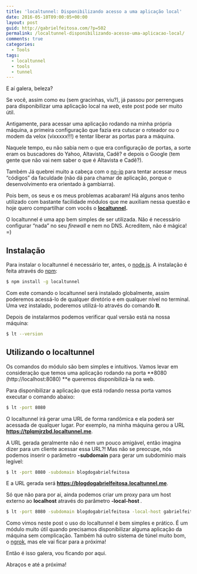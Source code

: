 ```yaml
---
title: 'localtunnel: Disponibilizando acesso a uma aplicação local'
date: 2016-05-10T09:00:05+00:00
layout: post
guid: http://gabrielfeitosa.com/?p=502
permalink: /localtunnel-disponibilizando-acesso-uma-aplicacao-local/
comments: true
categories:
  - Tools
tags:
  - localtunnel
  - tools
  - tunnel
---
```

E aí galera, beleza?

Se você, assim como eu (sem gracinhas, viu?), já passou por perrengues para disponibilizar uma aplicação local na _web_, este post pode ser muito útil.

Antigamente, para acessar uma aplicação rodando na minha própria máquina, a primeira configuração que fazia era cutucar o roteador ou o modem da velox (vixxxxx!!!) e tentar liberar as portas para a máquina.

Naquele tempo, eu não sabia nem o que era configuração de portas, a sorte eram os buscadores do Yahoo, Altavista, Cadê? e depois o Google (tem gente que não vai nem saber o que é Altavista e Cadê?).

Também Já quebrei muito a cabeça com o <a href="http://www.noip.com/" target="_blank">no-ip</a> para tentar acessar meus &#8220;códigos&#8221; da faculdade (não dá para chamar de aplicação, porque o desenvolvimento era orientado à gambiarra).

Pois bem, os seus e os meus problemas acabaram! Há alguns anos tenho utilizado com bastante facilidade módulos que me auxiliam nessa questão e hoje quero compartilhar com vocês o **<a href="https://localtunnel.me/" target="_blank">localtunnel</a>.**

O localtunnel é uma app bem simples de ser utilizada. Não é necessário configurar &#8220;nada&#8221; no seu _firewall_ e nem no DNS. Acreditem, não é mágica! =)
<!--more-->

## Instalação

Para instalar o localtunnel é necessário ter, antes, o <a href="http://nodejs.org/" target="_blank">node.js</a>. A instalação é feita através do <a href="https://www.npmjs.com/" target="_blank">npm</a>:

```bash
$ npm install -g localtunnel
```

Com este comando o localtunnel será instalado globalmente, assim poderemos acessá-lo de qualquer diretório e em qualquer nível no terminal. Uma vez instalado, poderemos utilizá-lo através do comando **lt**.

Depois de instalarmos podemos verificar qual versão está na nossa máquina:

```bash
$ lt --version
```

## Utilizando o localtunnel

Os comandos do módulo são bem simples e intuitivos. Vamos levar em consideração que temos uma aplicação rodando na porta **8080 (http://localhost:8080) **e queremos disponibilizá-la na web.

Para disponibilizar a aplicação que está rodando nessa porta vamos executar o comando abaixo:

```bash
$ lt -port 8080
```

O localtunnel irá gerar uma URL de forma randômica e ela poderá ser acessada de qualquer lugar. Por exemplo, na minha máquina gerou a URL **https://tplqmjrzbd.localtunnel.me**.

A URL gerada geralmente não é nem um pouco amigável, então imagina dizer para um cliente acessar essa URL?! Mas não se preocupe, nós podemos inserir o parâmetro  <span class="symple-highlight symple-highlight-blue "><strong>-subdomain</strong> </span> para gerar um subdomínio mais legível:

```bash
$ lt -port 8080 -subdomain blogdogabrielfeitosa
```

E a URL gerada será **https://blogdogabrielfeitosa.localtunnel.me**.

Só que não para por ai, ainda podemos criar um proxy para um host externo ao **localhost** através do parâmetro <span class="symple-highlight symple-highlight-blue "><strong> -local-host </strong></span>.

```bash
$ lt -port 8080 -subdomain blogdogabrielfeitosa -local-host gabrielfeitosa.com
```

Como vimos neste post o uso do localtunnel é bem simples e prático. É um módulo muito útil quando precisamos disponibilizar alguma aplicação da máquina sem complicação. Também há outro sistema de túnel muito bom, o <a href="https://ngrok.com/" target="_blank">ngrok</a>, mas ele vai ficar para a próxima!

Então é isso galera, vou ficando por aqui.

Abraços e até a próxima!